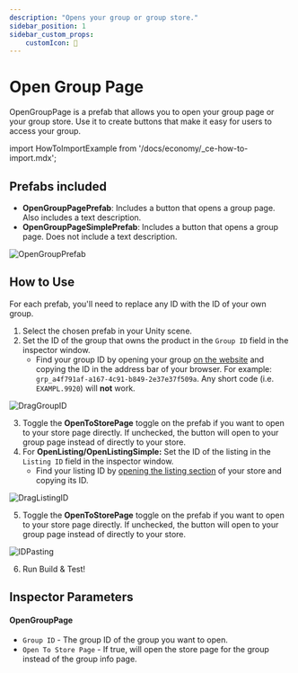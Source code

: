 ```yaml
---
description: "Opens your group or group store."
sidebar_position: 1
sidebar_custom_props:
    customIcon: 🔗
---
```


# Open Group Page

OpenGroupPage is a prefab that allows you to open your group page or your group store. Use it to create buttons that make it easy for users to access your group.

import HowToImportExample from '/docs/economy/_ce-how-to-import.mdx';

<HowToImportExample/>

## Prefabs included
* **OpenGroupPagePrefab**: Includes a button that opens a group page. Also includes a text description.
* **OpenGroupPageSimplePrefab**: Includes a button that opens a group page. Does not include a text description.

![OpenGroupPrefab](/img/economy/examples/Comparison-OpenGroupPage.png "Compares group prefabs.")

## How to Use

For each prefab, you'll need to replace any ID with the ID of your own group.

1. Select the chosen prefab in your Unity scene.
2. Set the ID of the group that owns the product in the `Group ID` field in the inspector window.
    -   Find your group ID by opening your group [on the website](https://vrchat.com/home/groups) and copying the ID in the address bar of your browser. For example: `grp_a4f791af-a167-4c91-b849-2e37e37f509a`. Any short code (i.e. `EXAMPL.9920`) will **not** work.

![DragGroupID](/img/economy/examples/Group-Id-Copying.png "Where to put the group ID.")

3. Toggle the **OpenToStorePage** toggle on the prefab if you want to open to your store page directly. If unchecked, the button will open to your group page instead of directly to your store.
4. For **OpenListing/OpenListingSimple:** Set the ID of the listing in the `Listing ID` field in the inspector window.
    - Find your listing ID by [opening the listing section](https://vrchat.com/b/monetization/home/marketplace/storefront/listings) of your store and copying its ID. 

![DragListingID](/img/economy/examples/Listing-Id-Copying.png "Where to put the listing ID.")

5. Toggle the **OpenToStorePage** toggle on the prefab if you want to open to your store page directly. If unchecked, the button will open to your group page instead of directly to your store.

![IDPasting](/img/economy/examples/Group-versus-Store-links.png "Instructions on finding and pasting IDs.")

6. Run Build & Test!

## Inspector Parameters

#### OpenGroupPage 
* `Group ID` - The group ID of the group you want to open.
* `Open To Store Page` - If true, will open the store page for the group instead of the group info page.
